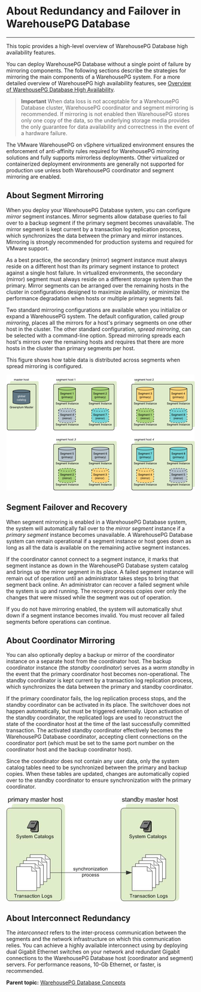 # About Redundancy and Failover in WarehousePG Database
---

This topic provides a high-level overview of WarehousePG Database high availability features.

You can deploy WarehousePG Database without a single point of failure by mirroring components. The following sections describe the strategies for mirroring the main components of a WarehousePG system. For a more detailed overview of WarehousePG high availability features, see [Overview of WarehousePG Database High Availability](../highavail/topics/g-overview-of-high-availability-in-greenplum-database.html).

> **Important** When data loss is not acceptable for a WarehousePG Database cluster, WarehousePG coordinator and segment mirroring is recommended. If mirroring is not enabled then WarehousePG stores only one copy of the data, so the underlying storage media provides the only guarantee for data availability and correctness in the event of a hardware failure.

The VMware WarehousePG on vSphere virtualized environment ensures the enforcement of anti-affinity rules required for WarehousePG mirroring solutions and fully supports mirrorless deployments. Other virtualized or containerized deployment environments are generally not supported for production use unless both WarehousePG coordinator and segment mirroring are enabled.

## <a id="segment_mirroring"></a>About Segment Mirroring

When you deploy your WarehousePG Database system, you can configure *mirror* segment instances. Mirror segments allow database queries to fail over to a backup segment if the primary segment becomes unavailable. The mirror segment is kept current by a transaction log replication process, which synchronizes the data between the primary and mirror instances. Mirroring is strongly recommended for production systems and required for VMware support.

As a best practice, the secondary \(mirror\) segment instance must always reside on a different host than its primary segment instance to protect against a single host failure. In virtualized environments, the secondary \(mirror\) segment must always reside on a different storage system than the primary. Mirror segments can be arranged over the remaining hosts in the cluster in configurations designed to maximize availability, or minimize the performance degradation when hosts or multiple primary segments fail.

Two standard mirroring configurations are available when you initialize or expand a WarehousePG system. The default configuration, called *group mirroring*, places all the mirrors for a host's primary segments on one other host in the cluster. The other standard configuration, *spread mirroring*, can be selected with a command-line option. Spread mirroring spreads each host's mirrors over the remaining hosts and requires that there are more hosts in the cluster than primary segments per host.

This figure shows how table data is distributed across segments when spread mirroring is configured.

![Spread Mirroring in WarehousePG Database](../graphics/spread-mirroring.png "Spread Mirroring in WarehousePG Database")

## <a id="segment_failover"></a>Segment Failover and Recovery

When segment mirroring is enabled in a WarehousePG Database system, the system will automatically fail over to the *mirror segment* instance if a *primary segment* instance becomes unavailable. A WarehousePG Database system can remain operational if a segment instance or host goes down as long as all the data is available on the remaining active segment instances.

If the coordinator cannot connect to a segment instance, it marks that segment instance as down in the WarehousePG Database system catalog and brings up the mirror segment in its place. A failed segment instance will remain out of operation until an administrator takes steps to bring that segment back online. An administrator can recover a failed segment while the system is up and running. The recovery process copies over only the changes that were missed while the segment was out of operation.

If you do not have mirroring enabled, the system will automatically shut down if a segment instance becomes invalid. You must recover all failed segments before operations can continue.

## <a id="coordinator_mirroring"></a>About Coordinator Mirroring

You can also optionally deploy a backup or mirror of the coordinator instance on a separate host from the coordinator host. The backup coordinator instance \(the *standby coordinator*\) serves as a *warm standby* in the event that the primary coordinator host becomes non-operational. The standby coordinator is kept current by a transaction log replication process, which synchronizes the data between the primary and standby coordinator.

If the primary coordinator fails, the log replication process stops, and the standby coordinator can be activated in its place. The switchover does not happen automatically, but must be triggered externally. Upon activation of the standby coordinator, the replicated logs are used to reconstruct the state of the coordinator host at the time of the last successfully committed transaction. The activated standby coordinator effectively becomes the WarehousePG Database coordinator, accepting client connections on the coordinator port \(which must be set to the same port number on the coordinator host and the backup coordinator host\).

Since the coordinator does not contain any user data, only the system catalog tables need to be synchronized between the primary and backup copies. When these tables are updated, changes are automatically copied over to the standby coordinator to ensure synchronization with the primary coordinator.

![Coordinator Mirroring in WarehousePG Database](../graphics/standby_coordinator.jpg "Coordinator Mirroring in WarehousePG Database")

## <a id="interconnect_redundancy"></a>About Interconnect Redundancy

The *interconnect* refers to the inter-process communication between the segments and the network infrastructure on which this communication relies. You can achieve a highly available interconnect using by deploying dual Gigabit Ethernet switches on your network and redundant Gigabit connections to the WarehousePG Database host \(coordinator and segment\) servers. For performance reasons, 10-Gb Ethernet, or faster, is recommended.

**Parent topic:** [WarehousePG Database Concepts](../intro/concepts.html)

